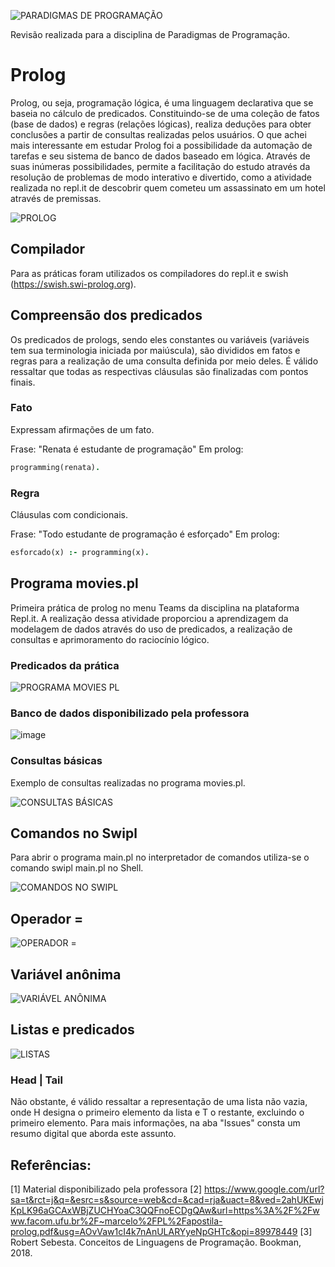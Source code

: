 ![PARADIGMAS DE PROGRAMAÇÃO](https://github.com/isabelaacr/Paradigma-Prolog/assets/118640598/01130b5d-02e8-48bd-8ea2-0e9930ddd8f6)

  Revisão realizada para a disciplina de Paradigmas de Programação.

# Prolog
  Prolog, ou seja, programação lógica, é uma linguagem declarativa que se baseia no cálculo de predicados. Constituindo-se de uma coleção de fatos (base de dados) e regras (relações lógicas), realiza deduções para obter conclusões a partir de consultas realizadas pelos usuários. O que achei mais interessante em estudar Prolog foi a possibilidade da automação de tarefas e seu sistema de banco de dados baseado em lógica. Através de suas inúmeras possibilidades, permite a facilitação do estudo através da resolução de problemas de modo interativo e divertido, como a atividade realizada no repl.it de descobrir quem cometeu um assassinato em um hotel através de premissas.

![PROLOG](https://github.com/isabelaacr/Paradigma-Prolog/assets/118640598/1d3abdbb-19da-4e8d-9367-4b9aa5d5e6f7)

## Compilador
  Para as práticas foram utilizados os compiladores do repl.it e swish (https://swish.swi-prolog.org).

## Compreensão dos predicados
  Os predicados de prologs, sendo eles constantes ou variáveis (variáveis tem sua terminologia iniciada por maiúscula), são divididos em fatos e regras para a realização de uma consulta definida por meio deles. É válido ressaltar que todas as respectivas cláusulas são finalizadas com pontos finais. 

### Fato
  Expressam afirmações de um fato.
  
Frase: "Renata é estudante de programação"
Em prolog:
```Prolog
programming(renata).
```

### Regra
Cláusulas com condicionais.

Frase: "Todo estudante de programação é esforçado"
Em prolog: 
```Prolog
esforcado(x) :- programming(x).
```

## Programa movies.pl
  Primeira prática de prolog no menu Teams da disciplina na plataforma Repl.it. A realização dessa atividade proporciou a aprendizagem da modelagem de dados através do uso de predicados, a realização de consultas e aprimoramento do raciocínio lógico.

### Predicados da prática

![PROGRAMA MOVIES PL](https://github.com/isabelaacr/Paradigma-Prolog/assets/118640598/6cfd5cfc-f90d-45a8-98f4-34f803ca4d14)

### Banco de dados disponibilizado pela professora
![image](https://github.com/isabelaacr/Paradigma-Prolog/assets/118640598/56cf815b-5c1c-4868-ab3c-45912c0b201f)


### Consultas básicas 
Exemplo de consultas realizadas no programa movies.pl.

![CONSULTAS BÁSICAS](https://github.com/isabelaacr/Paradigma-Prolog/assets/118640598/341bdf26-b5dd-44b4-bfed-f4303d6cda22)

## Comandos no Swipl
  Para abrir o programa main.pl no interpretador de comandos utiliza-se o comando swipl main.pl no Shell.

![COMANDOS NO SWIPL](https://github.com/isabelaacr/Paradigma-Prolog/assets/118640598/8fe76030-469d-4eb8-a122-be97315591d7)

## Operador =

![OPERADOR =](https://github.com/isabelaacr/Paradigma-Prolog/assets/118640598/fef52c58-9e9b-49dc-8db4-e064153730f8)

## Variável anônima 

![VARIÁVEL ANÔNIMA](https://github.com/isabelaacr/Paradigma-Prolog/assets/118640598/bf4e8993-3671-44f3-9a99-923dfb3f874c)

## Listas e predicados

![LISTAS](https://github.com/isabelaacr/Paradigma-Prolog/assets/118640598/eca6607a-dc00-40a0-934d-cdca21de9515)

### Head | Tail
Não obstante, é válido ressaltar a representação de uma lista não vazia, onde H designa o primeiro elemento da lista e T o restante, excluindo o primeiro elemento. Para mais informações, na aba "Issues" consta um resumo digital que aborda este assunto.

## Referências:
[1] Material disponibilizado pela professora
[2] https://www.google.com/url?sa=t&rct=j&q=&esrc=s&source=web&cd=&cad=rja&uact=8&ved=2ahUKEwjKpLK96aGCAxWBjZUCHYoaC3QQFnoECDgQAw&url=https%3A%2F%2Fwww.facom.ufu.br%2F~marcelo%2FPL%2Fapostila-prolog.pdf&usg=AOvVaw1cI4k7nAnULARYyeNpGHTc&opi=89978449
[3] Robert Sebesta. Conceitos de Linguagens de Programação. Bookman, 2018.
